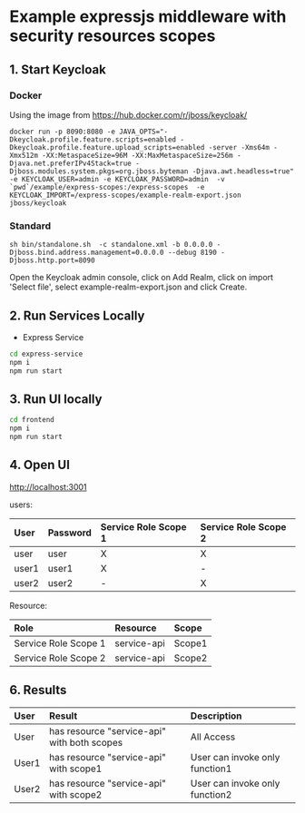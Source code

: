 # Example expressjs middleware with security resources scopes

## 1. Start Keycloak

### Docker
Using the image from https://hub.docker.com/r/jboss/keycloak/
```
docker run -p 8090:8080 -e JAVA_OPTS="-Dkeycloak.profile.feature.scripts=enabled -Dkeycloak.profile.feature.upload_scripts=enabled -server -Xms64m -Xmx512m -XX:MetaspaceSize=96M -XX:MaxMetaspaceSize=256m -Djava.net.preferIPv4Stack=true -Djboss.modules.system.pkgs=org.jboss.byteman -Djava.awt.headless=true" -e KEYCLOAK_USER=admin -e KEYCLOAK_PASSWORD=admin  -v `pwd`/example/express-scopes:/express-scopes  -e KEYCLOAK_IMPORT=/express-scopes/example-realm-export.json  jboss/keycloak
```
###  Standard
```
sh bin/standalone.sh  -c standalone.xml -b 0.0.0.0 -Djboss.bind.address.management=0.0.0.0 --debug 8190 -Djboss.http.port=8090
```
Open the Keycloak admin console, click on Add Realm, click on import 'Select file', select example-realm-export.json and click Create.

## 2. Run Services Locally
- Express Service
```bash
cd express-service
npm i
npm run start
```

## 3. Run UI locally

```bash
cd frontend
npm i
npm run start
```

## 4. Open UI
[http://localhost:3001](http://localhost:3001)

users:

| User      | Password   | Service Role Scope 1|Service Role Scope 2|
|:----------|:-----------|:--------------------|:-------------------|
| user      | user       | X                   | X                  |
| user1     | user1      | X                   | -                  |
| user2     | user2      | -                   | X                  |

Resource:

| Role                   | Resource    | Scope               |
|:-----------------------|:------------|:--------------------|
| Service Role Scope 1   | service-api | Scope1              |
| Service Role Scope 2   | service-api | Scope2              |

## 6. Results

| User      | Result                                                                                                 | Description                                           |
|:----------|:-------------------------------------------------------------------------------------------------------|:------------------------------------------------------|
| User      |  has resource "service-api" with both scopes                                                           | All Access                                            |
| User1     |  has resource "service-api" with scope1                                                                | User can invoke only function1                        |
| User2     |  has resource "service-api" with scope2                                                                | User can invoke only function2                        |
